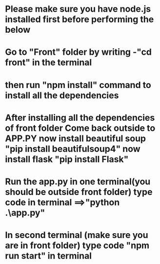 Please make sure you have node.js installed first before performing the below
===============================================================================

Go to "Front" folder by writing -"cd front" in the terminal
===============================================================================
then run "npm install" command to install all the dependencies
===============================================================================

After installing all the dependencies of front folder
Come back outside to APP.PY
now install beautiful soup
"pip install beautifulsoup4"
now install flask
"pip install Flask"
===============================================================================

Run the app.py in one terminal(you should be outside front folder)
type code in terminal ==>"python .\app.py"
===============================================================================

In second terminal (make sure you are in front folder)
type code "npm run start" in terminal
===============================================================================
